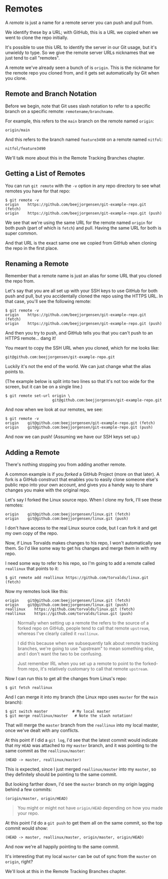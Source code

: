 # Remotes

A _remote_ is just a name for a remote server you can push and pull
from.

We identify these by a URL; with GitHub, this is a URL we copied when we
went to clone the repo initially.

It's possible to use this URL to identify the server in our Git usage,
but it's unwieldy to type. So we give the remote server URLs nicknames
that we just tend to call "remotes".

A remote we've already seen a bunch of is `origin`. This is the nickname
for the remote repo you cloned from, and it gets set automatically by
Git when you clone.

## Remote and Branch Notation

Before we begin, note that Git uses slash notation to refer to a
specific branch on a specific remote: `remotename/branchname`.

For example, this refers to the `main` branch on the remote named
`origin`:

``` {.default}
origin/main
```

And this refers to the branch named `feature3490` on a remote named
`nitfol`:

``` {.default}
nitfol/feature3490
```

We'll talk more about this in the Remote Tracking Branches chapter.

## Getting a List of Remotes

You can run `git remote` with the `-v` option in any repo directory to
see what remotes you have for that repo:

``` {.default}
$ git remote -v
origin    https://github.com/beejjorgensen/git-example-repo.git (fetch)
origin    https://github.com/beejjorgensen/git-example-repo.git (push)
```

We see that we're using the same URL for the remote named `origin` for
both push (part of which is `fetch`) and pull. Having the same URL for
both is super common.

And that URL is the exact same one we copied from GitHub when cloning
the repo in the first place.

## Renaming a Remote

Remember that a remote name is just an alias for some URL that you
cloned the repo from.

Let's say that you are all set up with your SSH keys to use GitHub for
both push and pull, but you accidentally cloned the repo using the HTTPS
URL. In that case, you'll see the following remote:

``` {.default}
$ git remote -v
origin    https://github.com/beejjorgensen/git-example-repo.git (fetch)
origin    https://github.com/beejjorgensen/git-example-repo.git (push)
```

And then you try to push, and GitHub tells you that you can't push to an
HTTPS remote... dang it!

You meant to copy the SSH URL when you cloned, which for me looks like:

``` {.default}
git@github.com:beejjorgensen/git-example-repo.git
```

Luckily it's not the end of the world. We can just change what the alias
points to.

(The example below is split into two lines so that it's not too wide for
the screen, but it can be on a single line.)

``` {.default}
$ git remote set-url origin \
                     git@github.com:beejjorgensen/git-example-repo.git
```

And now when we look at our remotes, we see:

``` {.default}
$ git remote -v
origin    git@github.com:beejjorgensen/git-example-repo.git (fetch)
origin    git@github.com:beejjorgensen/git-example-repo.git (push)
```

And now we can push! (Assuming we have our SSH keys set up.)

## Adding a Remote

There's nothing stopping you from adding another remote.

A common example is if you _forked_ a GitHub Project (more on that
later). A fork is a GitHub construct that enables you to easily clone
someone else's public repo into your own account, and gives you a handy
way to share changes you make with the original repo.

Let's say I forked the Linux source repo. When I clone my fork, I'll
see these remotes:

``` {.default}
origin    git@github.com:beejjorgensen/linux.git (fetch)
origin    git@github.com:beejjorgensen/linux.git (push)
```

I don't have access to the real Linux source code, but I can fork it and
get my own copy of the repo.

Now, if Linus Torvalds makes changes to his repo, I won't automatically
see them. So I'd like some way to get his changes and merge them in with
my repo.

I need some way to refer to his repo, so I'm going to add a remote
called `reallinux` that points to it:

``` {.default}
$ git remote add reallinux https://github.com/torvalds/linux.git (fetch)
```

Now my remotes look like this:

``` {.default}
origin    git@github.com:beejjorgensen/linux.git (fetch)
origin    git@github.com:beejjorgensen/linux.git (push)
reallinux    https://github.com/torvalds/linux.git (fetch)
reallinux    https://github.com/torvalds/linux.git (push)
```

> Normally when setting up a remote the refers to the source of a forked
> repo on GitHub, people tend to call that remote `upstream`, whereas
> I've clearly called it `reallinux`.
>
> I did this because when we subsequently talk about remote tracking
> branches, we're going to use "upstream" to mean something else, and I
> don't want the two to be confusing.
>
> Just remember IRL when you set up a remote to point to the forked-from
> repo, it's relatively customary to call that remote `upstream`.

Now I can run this to get all the changes from Linus's repo:

``` {.default}
$ git fetch reallinux
```

And I can merge it into my branch (the Linux repo uses `master` for the
`main` branch):

``` {.default}
$ git switch master           # My local master
$ git merge reallinux/master   # Note the slash notation!
```

That will merge the `master` branch from the `reallinux` into my local
master, once we've dealt with any conflicts.

At this point if I did a `git log`, I'd see that the latest commit would
indicate that my `HEAD` was attached to my `master` branch, and it was
pointing to the same commit as the `reallinux/master`:

``` {.default}
(HEAD -> master, reallinux/master)
```

This is expected, since I just merged `reallinux/master` into my
`master`, so they definitely should be pointing to the same commit.

But looking farther down, I'd see the `master` branch on my origin
lagging behind a few commits:

``` {.default}
(origin/master, origin/HEAD)
```

> You might or might not have `origin/HEAD` depending on how you made
> your repo.

At this point I'd do a `git push` to get them all on the same commit, so
the top commit would show:

``` {.default}
(HEAD -> master, reallinux/master, origin/master, origin/HEAD)
```

And now we're all happily pointing to the same commit.

It's interesting that my local `master` can be out of sync from the
`master` on `origin`, right?

We'll look at this in the Remote Tracking Branches chapter.

